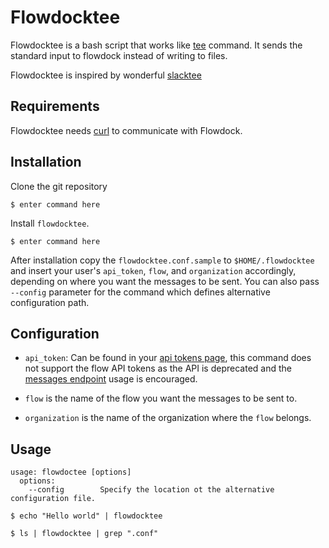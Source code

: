 # Flowdocktee

Flowdocktee is a bash script that works like [tee](https://en.wikipedia.org/wiki/Tee_(command))
command. It sends the standard input to flowdock instead of writing to files.

Flowdocktee is inspired by wonderful [slacktee](https://github.com/course-hero/slacktee)

## Requirements

Flowdocktee needs [curl](https://curl.haxx.se/) to communicate with Flowdock.

## Installation

Clone the git repository
```
$ enter command here
```

Install `flowdocktee`.
```
$ enter command here
```

After installation copy the `flowdocktee.conf.sample` to `$HOME/.flowdocktee`
and insert your user's `api_token`, `flow`, and `organization` accordingly,
depending on where you want the messages to be sent.
You can also pass `--config` parameter for the command which defines alternative
configuration path.

## Configuration

- `api_token`: Can be found in your [api tokens page](https://www.flowdock.com/account/tokens),
this command does not support the flow API tokens as the API is deprecated and 
the [messages endpoint](https://www.flowdock.com/api/messages) usage is encouraged.

- `flow` is the name of the flow you want the messages to be sent to.

- `organization` is the name of the organization where the `flow` belongs.

## Usage

```
usage: flowdoctee [options]
  options:
    --config        Specify the location ot the alternative configuration file.
```

```
$ echo "Hello world" | flowdocktee
```

```
$ ls | flowdocktee | grep ".conf"
```
